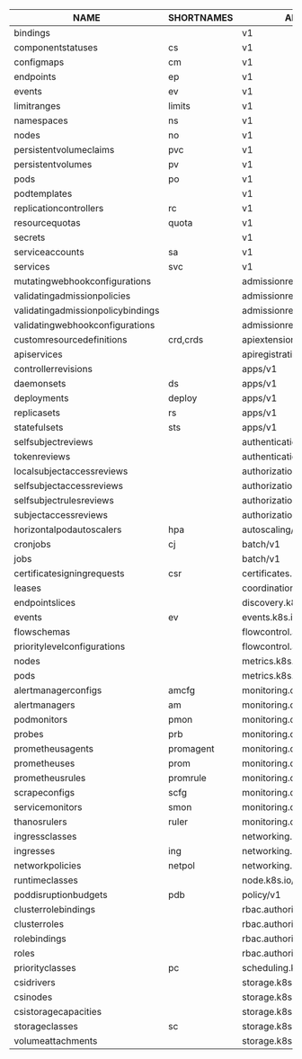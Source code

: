 | NAME                                | SHORTNAMES   | APIVERSION                        | NAMESPACED   | KIND                            |
|-------------------------------------|--------------|-----------------------------------|--------------|---------------------------------|
| bindings                            |              | v1                                | true         | Binding                         |
| componentstatuses                   | cs           | v1                                | false        | ComponentStatus                 |
| configmaps                          | cm           | v1                                | true         | ConfigMap                       |
| endpoints                           | ep           | v1                                | true         | Endpoints                       |
| events                              | ev           | v1                                | true         | Event                           |
| limitranges                         | limits       | v1                                | true         | LimitRange                      |
| namespaces                          | ns           | v1                                | false        | Namespace                       |
| nodes                               | no           | v1                                | false        | Node                            |
| persistentvolumeclaims              | pvc          | v1                                | true         | PersistentVolumeClaim           |
| persistentvolumes                   | pv           | v1                                | false        | PersistentVolume                |
| pods                                | po           | v1                                | true         | Pod                             |
| podtemplates                        |              | v1                                | true         | PodTemplate                     |
| replicationcontrollers              | rc           | v1                                | true         | ReplicationController           |
| resourcequotas                      | quota        | v1                                | true         | ResourceQuota                   |
| secrets                             |              | v1                                | true         | Secret                          |
| serviceaccounts                     | sa           | v1                                | true         | ServiceAccount                  |
| services                            | svc          | v1                                | true         | Service                         |
| mutatingwebhookconfigurations       |              | admissionregistration.k8s.io/v1   | false        | MutatingWebhookConfiguration    |
| validatingadmissionpolicies         |              | admissionregistration.k8s.io/v1   | false        | ValidatingAdmissionPolicy       |
| validatingadmissionpolicybindings   |              | admissionregistration.k8s.io/v1   | false        | ValidatingAdmissionPolicyBinding|
| validatingwebhookconfigurations     |              | admissionregistration.k8s.io/v1   | false        | ValidatingWebhookConfiguration  |
| customresourcedefinitions           | crd,crds     | apiextensions.k8s.io/v1           | false        | CustomResourceDefinition        |
| apiservices                         |              | apiregistration.k8s.io/v1         | false        | APIService                      |
| controllerrevisions                 |              | apps/v1                           | true         | ControllerRevision              |
| daemonsets                          | ds           | apps/v1                           | true         | DaemonSet                       |
| deployments                         | deploy       | apps/v1                           | true         | Deployment                      |
| replicasets                         | rs           | apps/v1                           | true         | ReplicaSet                      |
| statefulsets                        | sts          | apps/v1                           | true         | StatefulSet                     |
| selfsubjectreviews                  |              | authentication.k8s.io/v1          | false        | SelfSubjectReview               |
| tokenreviews                        |              | authentication.k8s.io/v1          | false        | TokenReview                     |
| localsubjectaccessreviews           |              | authorization.k8s.io/v1           | true         | LocalSubjectAccessReview        |
| selfsubjectaccessreviews            |              | authorization.k8s.io/v1           | false        | SelfSubjectAccessReview         |
| selfsubjectrulesreviews             |              | authorization.k8s.io/v1           | false        | SelfSubjectRulesReview          |
| subjectaccessreviews                |              | authorization.k8s.io/v1           | false        | SubjectAccessReview             |
| horizontalpodautoscalers            | hpa          | autoscaling/v2                    | true         | HorizontalPodAutoscaler         |
| cronjobs                            | cj           | batch/v1                          | true         | CronJob                         |
| jobs                                |              | batch/v1                          | true         | Job                             |
| certificatesigningrequests          | csr          | certificates.k8s.io/v1            | false        | CertificateSigningRequest       |
| leases                              |              | coordination.k8s.io/v1            | true         | Lease                           |
| endpointslices                      |              | discovery.k8s.io/v1               | true         | EndpointSlice                   |
| events                              | ev           | events.k8s.io/v1                  | true         | Event                           |
| flowschemas                         |              | flowcontrol.apiserver.k8s.io/v1   | false        | FlowSchema                      |
| prioritylevelconfigurations         |              | flowcontrol.apiserver.k8s.io/v1   | false        | PriorityLevelConfiguration      |
| nodes                               |              | metrics.k8s.io/v1beta1            | false        | NodeMetrics                     |
| pods                                |              | metrics.k8s.io/v1beta1            | true         | PodMetrics                      |
| alertmanagerconfigs                 | amcfg        | monitoring.coreos.com/v1alpha1    | true         | AlertmanagerConfig              |
| alertmanagers                       | am           | monitoring.coreos.com/v1          | true         | Alertmanager                    |
| podmonitors                         | pmon         | monitoring.coreos.com/v1          | true         | PodMonitor                      |
| probes                              | prb          | monitoring.coreos.com/v1          | true         | Probe                           |
| prometheusagents                    | promagent    | monitoring.coreos.com/v1alpha1    | true         | PrometheusAgent                 |
| prometheuses                        | prom         | monitoring.coreos.com/v1          | true         | Prometheus                      |
| prometheusrules                     | promrule     | monitoring.coreos.com/v1          | true         | PrometheusRule                  |
| scrapeconfigs                       | scfg         | monitoring.coreos.com/v1alpha1    | true         | ScrapeConfig                    |
| servicemonitors                     | smon         | monitoring.coreos.com/v1          | true         | ServiceMonitor                  |
| thanosrulers                        | ruler        | monitoring.coreos.com/v1          | true         | ThanosRuler                     |
| ingressclasses                      |              | networking.k8s.io/v1              | false        | IngressClass                    |
| ingresses                           | ing          | networking.k8s.io/v1              | true         | Ingress                         |
| networkpolicies                     | netpol       | networking.k8s.io/v1              | true         | NetworkPolicy                   |
| runtimeclasses                      |              | node.k8s.io/v1                    | false        | RuntimeClass                    |
| poddisruptionbudgets                | pdb          | policy/v1                         | true         | PodDisruptionBudget             |
| clusterrolebindings                 |              | rbac.authorization.k8s.io/v1      | false        | ClusterRoleBinding              |
| clusterroles                        |              | rbac.authorization.k8s.io/v1      | false        | ClusterRole                     |
| rolebindings                        |              | rbac.authorization.k8s.io/v1      | true         | RoleBinding                     |
| roles                               |              | rbac.authorization.k8s.io/v1      | true         | Role                            |
| priorityclasses                     | pc           | scheduling.k8s.io/v1              | false        | PriorityClass                   |
| csidrivers                          |              | storage.k8s.io/v1                 | false        | CSIDriver                       |
| csinodes                            |              | storage.k8s.io/v1                 | false        | CSINode                         |
| csistoragecapacities                |              | storage.k8s.io/v1                 | true         | CSIStorageCapacity              |
| storageclasses                      | sc           | storage.k8s.io/v1                 | false        | StorageClass                    |
| volumeattachments                   |              | storage.k8s.io/v1                 | false        | VolumeAttachment                |
